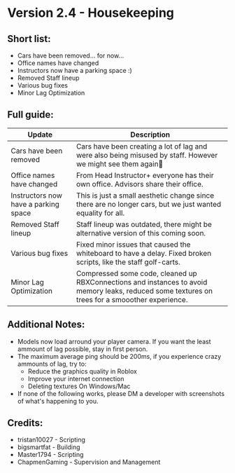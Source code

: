 # **Version 2.4 - Housekeeping**

## Short list:

- Cars have been removed... for now...
- Office names have changed
- Instructors now have a parking space :)
- Removed Staff lineup
- Various bug fixes
- Minor Lag Optimization

## Full guide:

| Update        | Description   |
| ------------- | ------------- |
| Cars have been removed | Cars have been creating a lot of lag and were also being misused by staff. However we might see them again👀|
| Office names have changed  | From Head Instructor+ everyone has their own office. Advisors share their office. |
| Instructors now have a parking space  | This is just a small aesthetic change since there are no longer cars, but we just wanted equality for all. |
| Removed Staff lineup | Staff lineup was outdated, there might be alternative version of this coming soon. |
| Various bug fixes | Fixed minor issues that caused the whiteboard to have a delay. Fixed broken scripts, like the staff golf-carts. | 
| Minor Lag Optimization | Compressed some code, cleaned up RBXConnections and instances to avoid memory leaks, reduced some textures on trees for a smooother experience.|


## Additional Notes:
- Models now load arround your player camera. If you want the least ammount of lag possible, stay in first person.
- The maximum average ping should be 200ms, if you experience crazy ammounts of lag, try to:
  - Reduce the graphics quality in Roblox
  - Improve your internet connection
  - Deleting textures On Windows/Mac
- If none of the following works, please DM a developer with screenshots of what's happening to you.

## Credits:
- tristan10027 - Scripting
- bigsmartfat - Building
- Master1794 - Scripting
- ChapmenGaming - Supervision and Management
